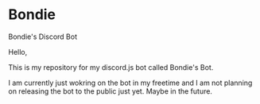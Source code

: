 # Bondie
Bondie's Discord Bot

Hello,

This is my repository for my discord.js bot called Bondie's Bot.

I am currently just wokring on the bot in my freetime and I am not planning on releasing the bot to the public just yet. Maybe in the future.